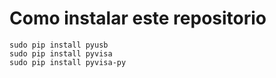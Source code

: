 # Como instalar este repositorio

```
sudo pip install pyusb
sudo pip install pyvisa
sudo pip install pyvisa-py
```